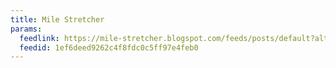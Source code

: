 ```yaml
---
title: Mile Stretcher
params:
  feedlink: https://mile-stretcher.blogspot.com/feeds/posts/default?alt=rss
  feedid: 1ef6deed9262c4f8fdc0c5ff97e4feb0
---
```

